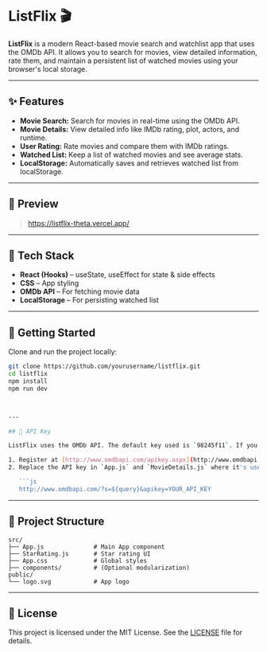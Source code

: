 # ListFlix 🎬

**ListFlix** is a modern React-based movie search and watchlist app that uses the OMDb API. It allows you to search for movies, view detailed information, rate them, and maintain a persistent list of watched movies using your browser's local storage.

---

## ✨ Features

- **Movie Search:** Search for movies in real-time using the OMDb API.
- **Movie Details:** View detailed info like IMDb rating, plot, actors, and runtime.
- **User Rating:** Rate movies and compare them with IMDb ratings.
- **Watched List:** Keep a list of watched movies and see average stats.
- **LocalStorage:** Automatically saves and retrieves watched list from localStorage.

---

## 📸 Preview

>https://listflix-theta.vercel.app/

---

## 🔧 Tech Stack

- **React (Hooks)** – useState, useEffect for state & side effects
- **CSS** – App styling
- **OMDb API** – For fetching movie data
- **LocalStorage** – For persisting watched list

---

## 🚀 Getting Started

Clone and run the project locally:

```bash
git clone https://github.com/yourusername/listflix.git
cd listflix
npm install
npm run dev



---

## 🔑 API Key

ListFlix uses the OMDb API. The default key used is `98245f11`. If you want to use your own:

1. Register at [http://www.omdbapi.com/apikey.aspx](http://www.omdbapi.com/apikey.aspx)
2. Replace the API key in `App.js` and `MovieDetails.js` where it's used:

   ```js
   http://www.omdbapi.com/?s=${query}&apikey=YOUR_API_KEY
   ```

---

## 📁 Project Structure

```
src/
├── App.js              # Main App component
├── StarRating.js       # Star rating UI
├── App.css             # Global styles
├── components/         # (Optional modularization)
public/
└── logo.svg            # App logo
```

---

## 📄 License

This project is licensed under the MIT License. See the [LICENSE](LICENSE) file for details.
